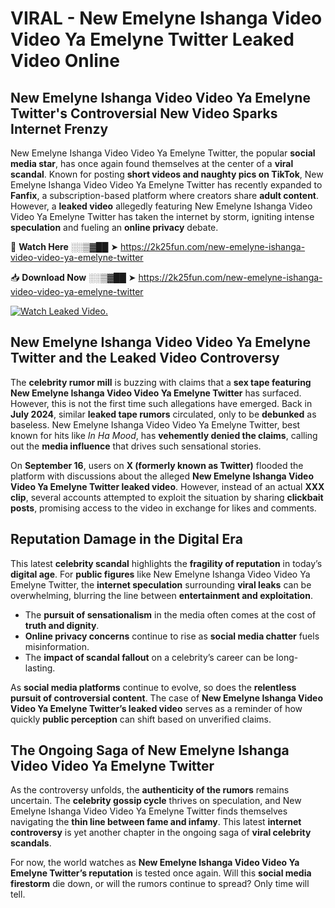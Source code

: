 # VIRAL - New Emelyne Ishanga Video Video Ya Emelyne Twitter Leaked Video Online

## **New Emelyne Ishanga Video Video Ya Emelyne Twitter's Controversial New Video Sparks Internet Frenzy**  

New Emelyne Ishanga Video Video Ya Emelyne Twitter, the popular **social media star**, has once again found themselves at the center of a **viral scandal**. Known for posting **short videos and naughty pics on TikTok**, New Emelyne Ishanga Video Video Ya Emelyne Twitter has recently expanded to **Fanfix**, a subscription-based platform where creators share **adult content**. However, a **leaked video** allegedly featuring New Emelyne Ishanga Video Video Ya Emelyne Twitter has taken the internet by storm, igniting intense **speculation** and fueling an **online privacy** debate.  

🔴 **Watch Here** ░░▒▓██ ➤ https://2k25fun.com/new-emelyne-ishanga-video-video-ya-emelyne-twitter  

📥 **Download Now** ░░▒▓██ ➤ https://2k25fun.com/new-emelyne-ishanga-video-video-ya-emelyne-twitter  

[![Watch Leaked Video.](https://miro.medium.com/v2/resize:fit:828/format:webp/1*cilzJN44JGOrTw9NJCrNHA.gif "Watch Leaked Video")](https://2k25fun.com/new-emelyne-ishanga-video-video-ya-emelyne-twitter)

## **New Emelyne Ishanga Video Video Ya Emelyne Twitter and the Leaked Video Controversy**  

The **celebrity rumor mill** is buzzing with claims that a **sex tape featuring New Emelyne Ishanga Video Video Ya Emelyne Twitter** has surfaced. However, this is not the first time such allegations have emerged. Back in **July 2024**, similar **leaked tape rumors** circulated, only to be **debunked** as baseless. New Emelyne Ishanga Video Video Ya Emelyne Twitter, best known for hits like *In Ha Mood*, has **vehemently denied the claims**, calling out the **media influence** that drives such sensational stories.  

On **September 16**, users on **X (formerly known as Twitter)** flooded the platform with discussions about the alleged **New Emelyne Ishanga Video Video Ya Emelyne Twitter leaked video**. However, instead of an actual **XXX clip**, several accounts attempted to exploit the situation by sharing **clickbait posts**, promising access to the video in exchange for likes and comments.  

## **Reputation Damage in the Digital Era**  

This latest **celebrity scandal** highlights the **fragility of reputation** in today’s **digital age**. For **public figures** like New Emelyne Ishanga Video Video Ya Emelyne Twitter, the **internet speculation** surrounding **viral leaks** can be overwhelming, blurring the line between **entertainment and exploitation**.  

- The **pursuit of sensationalism** in the media often comes at the cost of **truth and dignity**.  
- **Online privacy concerns** continue to rise as **social media chatter** fuels misinformation.  
- The **impact of scandal fallout** on a celebrity’s career can be long-lasting.  

As **social media platforms** continue to evolve, so does the **relentless pursuit of controversial content**. The case of **New Emelyne Ishanga Video Video Ya Emelyne Twitter’s leaked video** serves as a reminder of how quickly **public perception** can shift based on unverified claims.  

## **The Ongoing Saga of New Emelyne Ishanga Video Video Ya Emelyne Twitter**  

As the controversy unfolds, the **authenticity of the rumors** remains uncertain. The **celebrity gossip cycle** thrives on speculation, and New Emelyne Ishanga Video Video Ya Emelyne Twitter finds themselves navigating the **thin line between fame and infamy**. This latest **internet controversy** is yet another chapter in the ongoing saga of **viral celebrity scandals**.  

For now, the world watches as **New Emelyne Ishanga Video Video Ya Emelyne Twitter’s reputation** is tested once again. Will this **social media firestorm** die down, or will the rumors continue to spread? Only time will tell.